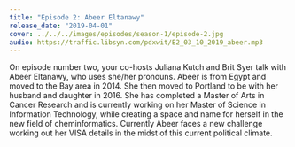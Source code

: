```yaml
---
title: "Episode 2: Abeer Eltanawy"
release_date: "2019-04-01"
cover: ../../../images/episodes/season-1/episode-2.jpg
audio: https://traffic.libsyn.com/pdxwit/E2_03_10_2019_abeer.mp3
---
```

On episode number two, your co-hosts Juliana Kutch and Brit Syer talk with Abeer Eltanawy, who uses she/her pronouns. Abeer is from Egypt and moved to the Bay area in 2014. She then moved to Portland to be with her husband and daughter in 2016. She has completed a Master of Arts in Cancer Research and is currently working on her Master of Science in Information Technology, while creating a space and name for herself in the new field of cheminformatics. Currently Abeer faces a new challenge working out her VISA details in the midst of this current political climate.
